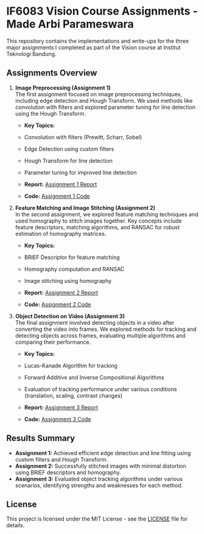 
   # IF6083 Vision Course Assignments - Made Arbi Parameswara

   This repository contains the implementations and write-ups for the three major assignments I completed as part of the Vision course at Institut Teknologi Bandung.

   ## Assignments Overview

   1. **Image Preprocessing (Assignment 1)**  
      The first assignment focused on image preprocessing techniques, including edge detection and Hough Transform. We used methods like convolution with filters and explored parameter tuning for line detection using the Hough Transform.

      - **Key Topics:**
      - Convolution with filters (Prewitt, Scharr, Sobel)
      - Edge Detection using custom filters
      - Hough Transform for line detection
      - Parameter tuning for improved line detection

      - **Report:** [Assignment 1 Report](./Assignment-1/Assignment-1.pdf)  
      - **Code:** [Assignment 1 Code](./Assignment-1)

   2. **Feature Matching and Image Stitching (Assignment 2)**  
      In the second assignment, we explored feature matching techniques and used homography to stitch images together. Key concepts include feature descriptors, matching algorithms, and RANSAC for robust estimation of homography matrices.

      - **Key Topics:**
      - BRIEF Descriptor for feature matching
      - Homography computation and RANSAC
      - Image stitching using homography

      - **Report:** [Assignment 2 Report](./Assignment-2/Made_Arbi_Parameswara_23522002.pdf)  
      - **Code:** [Assignment 2 Code](./Assignment-2)

   3. **Object Detection on Video (Assignment 3)**  
      The final assignment involved detecting objects in a video after converting the video into frames. We explored methods for tracking and detecting objects across frames, evaluating multiple algorithms and comparing their performance.

      - **Key Topics:**
      - Lucas-Kanade Algorithm for tracking
      - Forward Additive and Inverse Compositional Algorithms
      - Evaluation of tracking performance under various conditions (translation, scaling, contrast changes)

      - **Report:** [Assignment 3 Report](./Assignment-3/Assignment-3.pdf)  
      - **Code:** [Assignment 3 Code](./Assignment-3)

   ## Results Summary

   - **Assignment 1:** Achieved efficient edge detection and line fitting using custom filters and Hough Transform.
   - **Assignment 2:** Successfully stitched images with minimal distortion using BRIEF descriptors and homography.
   - **Assignment 3:** Evaluated object tracking algorithms under various scenarios, identifying strengths and weaknesses for each method.

   ## License
   This project is licensed under the MIT License - see the [LICENSE](LICENSE) file for details.

